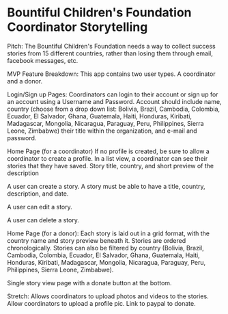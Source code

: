 # Bountiful Children's Foundation Coordinator Storytelling

Pitch: The Bountiful Children's Foundation needs a way to collect success stories from 15 different countries, rather than losing them through email, facebook messages, etc. 

MVP Feature Breakdown:  This app contains two user types. A coordinator and a donor.

Login/Sign up Pages: Coordinators can login to their account or sign up for an account using a Username and Password. Account should include name, country (choose from a drop down list: Bolivia, Brazil, Cambodia, Colombia, Ecuador, El Salvador, Ghana, Guatemala, Haiti, Honduras, Kiribati, Madagascar, Mongolia, Nicaragua, Paraguay, Peru, Philippines, Sierra Leone, Zimbabwe) their title within the organization, and e-mail and password.

Home Page (for a coordinator) If no profile is created, be sure to allow a coordinator to create a profile.  In a list view, a coordinator can see their stories that they have saved. Story title, country, and short preview of the description

A user can create a story. A story must be able to have a title, country, description, and date.

A user can edit a story.

A user can delete a story.

Home Page (for a donor): Each story is laid out in a grid format, with the country name and story preview beneath it. Stories are ordered chronologically. Stories can also be filtered by country (Bolivia, Brazil, Cambodia, Colombia, Ecuador, El Salvador, Ghana, Guatemala, Haiti, Honduras, Kiribati, Madagascar, Mongolia, Nicaragua, Paraguay, Peru, Philippines, Sierra Leone, Zimbabwe).

Single story view page with a donate button at the bottom.

Stretch: Allows coordinators to upload photos and videos to the stories.  Allow coordinators to upload a profile pic. Link to paypal to donate.
